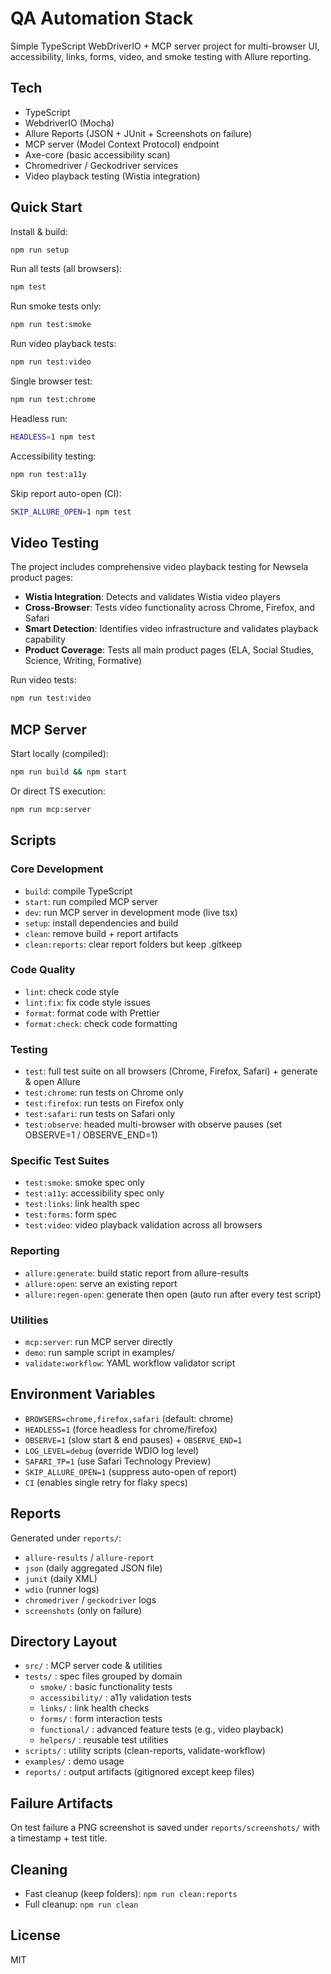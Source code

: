# QA Automation Stack

Simple TypeScript WebDriverIO + MCP server project for multi-browser UI, accessibility, links, forms, video, and smoke testing with Allure reporting.

## Tech

- TypeScript
- WebdriverIO (Mocha)
- Allure Reports (JSON + JUnit + Screenshots on failure)
- MCP server (Model Context Protocol) endpoint
- Axe-core (basic accessibility scan)
- Chromedriver / Geckodriver services
- Video playback testing (Wistia integration)

## Quick Start

Install & build:

```bash
npm run setup
```

Run all tests (all browsers):

```bash
npm test
```

Run smoke tests only:

```bash
npm run test:smoke
```

Run video playback tests:

```bash
npm run test:video
```

Single browser test:

```bash
npm run test:chrome
```

Headless run:

```bash
HEADLESS=1 npm test
```

Accessibility testing:

```bash
npm run test:a11y
```

Skip report auto-open (CI):

```bash
SKIP_ALLURE_OPEN=1 npm test
```

## Video Testing

The project includes comprehensive video playback testing for Newsela product pages:

- **Wistia Integration**: Detects and validates Wistia video players
- **Cross-Browser**: Tests video functionality across Chrome, Firefox, and Safari
- **Smart Detection**: Identifies video infrastructure and validates playback capability
- **Product Coverage**: Tests all main product pages (ELA, Social Studies, Science, Writing, Formative)

Run video tests:

```bash
npm run test:video
```

## MCP Server

Start locally (compiled):

```bash
npm run build && npm start
```

Or direct TS execution:

```bash
npm run mcp:server
```

## Scripts

### Core Development

- `build`: compile TypeScript
- `start`: run compiled MCP server
- `dev`: run MCP server in development mode (live tsx)
- `setup`: install dependencies and build
- `clean`: remove build + report artifacts
- `clean:reports`: clear report folders but keep .gitkeep

### Code Quality

- `lint`: check code style
- `lint:fix`: fix code style issues
- `format`: format code with Prettier
- `format:check`: check code formatting

### Testing

- `test`: full test suite on all browsers (Chrome, Firefox, Safari) + generate & open Allure
- `test:chrome`: run tests on Chrome only
- `test:firefox`: run tests on Firefox only
- `test:safari`: run tests on Safari only
- `test:observe`: headed multi-browser with observe pauses (set OBSERVE=1 / OBSERVE_END=1)

### Specific Test Suites

- `test:smoke`: smoke spec only
- `test:a11y`: accessibility spec only
- `test:links`: link health spec
- `test:forms`: form spec
- `test:video`: video playback validation across all browsers

### Reporting

- `allure:generate`: build static report from allure-results
- `allure:open`: serve an existing report
- `allure:regen-open`: generate then open (auto run after every test script)

### Utilities

- `mcp:server`: run MCP server directly
- `demo`: run sample script in examples/
- `validate:workflow`: YAML workflow validator script

## Environment Variables

- `BROWSERS=chrome,firefox,safari` (default: chrome)
- `HEADLESS=1` (force headless for chrome/firefox)
- `OBSERVE=1` (slow start & end pauses) + `OBSERVE_END=1`
- `LOG_LEVEL=debug` (override WDIO log level)
- `SAFARI_TP=1` (use Safari Technology Preview)
- `SKIP_ALLURE_OPEN=1` (suppress auto-open of report)
- `CI` (enables single retry for flaky specs)

## Reports

Generated under `reports/`:

- `allure-results` / `allure-report`
- `json` (daily aggregated JSON file)
- `junit` (daily XML)
- `wdio` (runner logs)
- `chromedriver` / `geckodriver` logs
- `screenshots` (only on failure)

## Directory Layout

- `src/` : MCP server code & utilities
- `tests/` : spec files grouped by domain
  - `smoke/` : basic functionality tests
  - `accessibility/` : a11y validation tests
  - `links/` : link health checks
  - `forms/` : form interaction tests
  - `functional/` : advanced feature tests (e.g., video playback)
  - `helpers/` : reusable test utilities
- `scripts/` : utility scripts (clean-reports, validate-workflow)
- `examples/` : demo usage
- `reports/` : output artifacts (gitignored except keep files)

## Failure Artifacts

On test failure a PNG screenshot is saved under `reports/screenshots/` with a timestamp + test title.

## Cleaning

- Fast cleanup (keep folders): `npm run clean:reports`
- Full cleanup: `npm run clean`

## License

MIT
